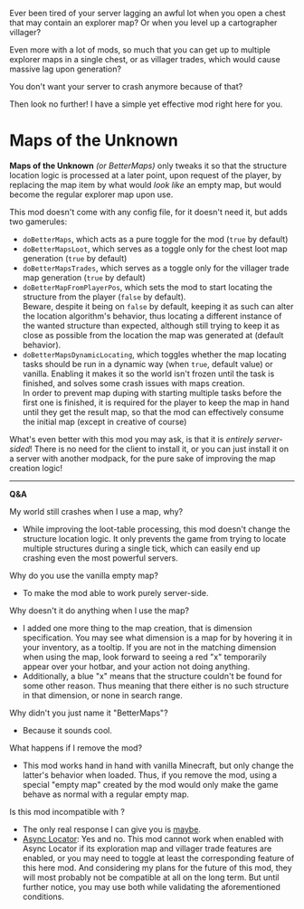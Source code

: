 Ever been tired of your server lagging an awful lot when you open a chest that may contain an explorer map?
Or when you level up a cartographer villager?

Even more with a lot of mods, so much that you can get up to multiple explorer maps in a single chest,
or as villager trades, which would cause massive lag upon generation?

You don't want your server to crash anymore because of that?


Then look no further! I have a simple yet effective mod right here for you.

# Maps of the Unknown

**Maps of the Unknown** *(or BetterMaps)* only tweaks it so that the structure location logic is processed at a later
point, upon request of the player, by replacing the map item by what would _look like_ an empty map,
but would become the regular explorer map upon use.

This mod doesn't come with any config file, for it doesn't need it, but adds two gamerules:
* `doBetterMaps`, which acts as a pure toggle for the mod (`true` by default)
* `doBetterMapsLoot`, which serves as a toggle only for the chest loot map generation (`true` by default)
* `doBetterMapsTrades`, which serves as a toggle only for the villager trade map generation (`true` by default)
* `doBetterMapFromPlayerPos`, which sets the mod to start locating the structure from the player (`false` by default). <br>
  Beware, despite it being on `false` by default, keeping it as such can alter the location algorithm's behavior,
  thus locating a different instance of the wanted structure than expected, although still trying to keep it as
  close as possible from the location the map was generated at (default behavior).
* `doBetterMapsDynamicLocating`, which toggles whether the map locating tasks should be run in a dynamic way
  (when `true`, default value) or vanilla. Enabling it makes it so the world isn't frozen until the task is finished, 
  and solves some crash issues with maps creation. <br>
  In order to prevent map duping with starting multiple tasks before the first one is finished, it is required for
  the player to keep the map in hand until they get the result map, so that the mod can effectively consume the
  initial map (except in creative of course)

What's even better with this mod you may ask, is that it is *entirely server-sided*! There is no need for the client to install it, or you can just install it on a server with another modpack, for the pure sake of improving the map creation logic!

---

**Q&A**

My world still crashes when I use a map, why?
* While improving the loot-table processing, this mod doesn't change the structure location logic.
  It only prevents the game from trying to locate multiple structures during a single tick,
  which can easily end up crashing even the most powerful servers.

Why do you use the vanilla empty map?
* To make the mod able to work purely server-side.

Why doesn't it do anything when I use the map?
* I added one more thing to the map creation, that is dimension specification.
  You may see what dimension is a map for by hovering it in your inventory, as a tooltip.
  If you are not in the matching dimension when using the map, look forward to seeing a red "x"
  temporarily appear over your hotbar, and your action not doing anything.
* Additionally, a blue "x" means that the structure couldn't be found for some other reason.
  Thus meaning that there either is no such structure in that dimension, or none in search range.

Why didn't you just name it "BetterMaps"?
* Because it sounds cool.

What happens if I remove the mod?
* This mod works hand in hand with vanilla Minecraft, but only change the latter's behavior when loaded.
  Thus, if you remove the mod, using a special "empty map" created by the mod would only make the game behave
  as normal with a regular empty map.

Is this mod incompatible with _<insert name here>_?
* The only real response I can give you is [maybe](https://tryitands.ee).
* [Async Locator](https://modrinth.com/mod/async-locator): Yes and no. This mod cannot work when enabled with
  Async Locator if its exploration map and villager trade features are enabled, or you may need to toggle at least
  the corresponding feature of this here mod. And considering my plans for the future of this mod,
  they will most probably not be compatible at all on the long term. But until further notice, you may use both
  while validating the aforementioned conditions.
